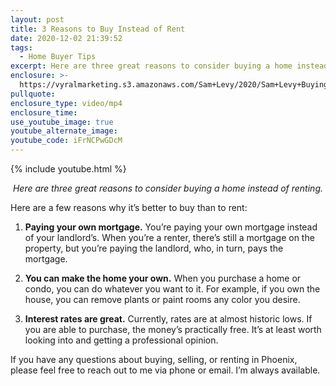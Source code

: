 ```yaml
---
layout: post
title: 3 Reasons to Buy Instead of Rent
date: 2020-12-02 21:39:52
tags:
  - Home Buyer Tips
excerpt: Here are three great reasons to consider buying a home instead of renting.
enclosure: >-
  https://vyralmarketing.s3.amazonaws.com/Sam+Levy/2020/Sam+Levy+Buying+vs+Renting.mp4
pullquote:
enclosure_type: video/mp4
enclosure_time:
use_youtube_image: true
youtube_alternate_image:
youtube_code: iFrNCPwGDcM
---
```


{% include youtube.html %}

<p style="text-align: center;"><em>Here are three great reasons to consider buying a home instead of renting.</em></p>

Here are a few reasons why it’s better to buy than to rent:

1. **Paying your own mortgage.** You’re paying your own mortgage instead of your landlord’s. When you’re a renter, there’s still a mortgage on the property, but you’re paying the landlord, who, in turn, pays the mortgage.&nbsp;

1. **You can make the home your own.** When you purchase a home or condo, you can do whatever you want to it. For example, if you own the house, you can remove plants or paint rooms any color you desire.

1. **Interest rates are great.** Currently, rates are at almost historic lows. If you are able to purchase, the money’s practically free. It’s at least worth looking into and getting a professional opinion.&nbsp;

If you have any questions about buying, selling, or renting in Phoenix, please feel free to reach out to me via phone or email. I’m always available.